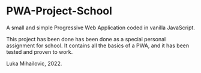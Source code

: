 # PWA-Project-School
A small and simple Progressive Web Application coded in vanilla JavaScript.

This project has been done has been done as a special personal assignment for school.
It contains all the basics of a PWA, and it has been tested and proven to work.

Luka Mihailovic, 2022.
